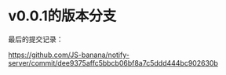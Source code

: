 # v0.0.1的版本分支

最后的提交记录：

<https://github.com/JS-banana/notify-server/commit/dee9375affc5bbcb06bf8a7c5ddd444bc902630b>
